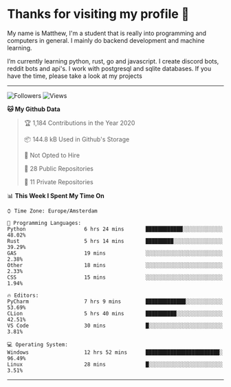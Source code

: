 # Thanks for visiting my profile 👋
My name is Matthew, I'm a student that is really into programming and computers in general. I mainly do backend development and machine learning.

I’m currently learning python, rust, go and javascript. I create discord bots, reddit bots and api's. I work with postgresql and sqlite databases. If you have the time, please take a look at my projects

---
![Followers](https://img.shields.io/github/followers/DankDumpster?style=social)
![Views](https://komarev.com/ghpvc/?username=DankDumpster&style=flat-square&color=green)
<!--START_SECTION:waka-->
**🐱 My Github Data** 

> 🏆 1,184 Contributions in the Year 2020
 > 
> 📦 144.8 kB Used in Github's Storage 
 > 
> 🚫 Not Opted to Hire
 > 
> 📜 28 Public Repositories
 > 
> 🔑 11 Private Repositories 

📊 **This Week I Spent My Time On** 

```text
⌚︎ Time Zone: Europe/Amsterdam

💬 Programming Languages: 
Python                   6 hrs 24 mins       ████████████░░░░░░░░░░░░░   48.02% 
Rust                     5 hrs 14 mins       █████████░░░░░░░░░░░░░░░░   39.29% 
GAS                      19 mins             ░░░░░░░░░░░░░░░░░░░░░░░░░   2.38% 
Other                    18 mins             ░░░░░░░░░░░░░░░░░░░░░░░░░   2.33% 
CSS                      15 mins             ░░░░░░░░░░░░░░░░░░░░░░░░░   1.94%

🔥 Editors: 
PyCharm                  7 hrs 9 mins        █████████████░░░░░░░░░░░░   53.69% 
CLion                    5 hrs 40 mins       ██████████░░░░░░░░░░░░░░░   42.51% 
VS Code                  30 mins             █░░░░░░░░░░░░░░░░░░░░░░░░   3.81%

💻 Operating System: 
Windows                  12 hrs 52 mins      ████████████████████████░   96.49% 
Linux                    28 mins             █░░░░░░░░░░░░░░░░░░░░░░░░   3.51%

```


<!--END_SECTION:waka-->
-------
